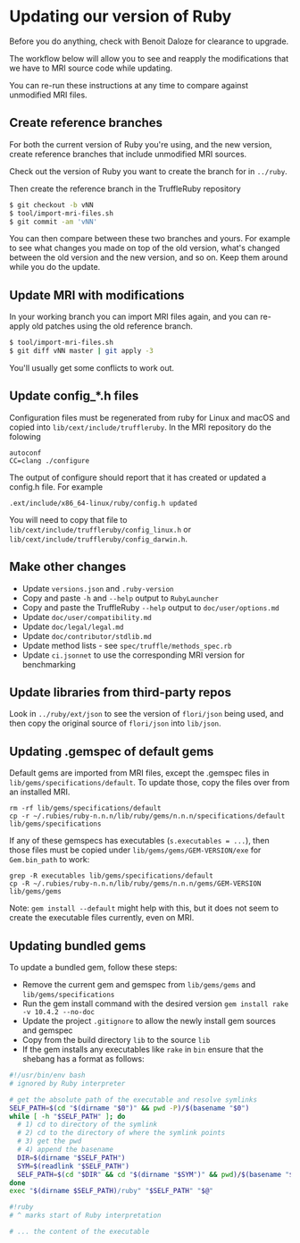 # Updating our version of Ruby

Before you do anything, check with Benoit Daloze for clearance to upgrade.

The workflow below will allow you to see and reapply the modifications that we
have to MRI source code while updating.

You can re-run these instructions at any time to compare against unmodified
MRI files.

## Create reference branches

For both the current version of Ruby you're using, and the new version, create
reference branches that include unmodified MRI sources.

Check out the version of Ruby you want to create the branch for in `../ruby`.

Then create the reference branch in the TruffleRuby repository

```bash
$ git checkout -b vNN
$ tool/import-mri-files.sh
$ git commit -am 'vNN'
```

You can then compare between these two branches and yours. For example to see
what changes you made on top of the old version, what's changed between the
old version and the new version, and so on. Keep them around while you do the
update.

## Update MRI with modifications

In your working branch you can import MRI files again, and you can re-apply
old patches using the old reference branch.

```bash
$ tool/import-mri-files.sh
$ git diff vNN master | git apply -3
```

You'll usually get some conflicts to work out.

## Update config_*.h files

Configuration files must be regenerated from ruby for Linux and macOS
and copied into `lib/cext/include/truffleruby`. In the MRI repository
do the folowing

```
autoconf
CC=clang ./configure
```

The output of configure should report that it has created or updated a
config.h file. For example

```
.ext/include/x86_64-linux/ruby/config.h updated
```

You will need to copy that file to
`lib/cext/include/truffleruby/config_linux.h` or
`lib/cext/include/truffleruby/config_darwin.h`.

## Make other changes

* Update `versions.json` and `.ruby-version`
* Copy and paste `-h` and `--help` output to `RubyLauncher`
* Copy and paste the TruffleRuby `--help` output to `doc/user/options.md`
* Update `doc/user/compatibility.md`
* Update `doc/legal/legal.md`
* Update `doc/contributor/stdlib.md`
* Update method lists - see `spec/truffle/methods_spec.rb`
* Update `ci.jsonnet` to use the corresponding MRI version for benchmarking

## Update libraries from third-party repos

Look in `../ruby/ext/json` to see the version of `flori/json` being used, and
then copy the original source of `flori/json` into `lib/json`.

## Updating .gemspec of default gems

Default gems are imported from MRI files, except the .gemspec files in
`lib/gems/specifications/default`.
To update those, copy the files over from an installed MRI.
```
rm -rf lib/gems/specifications/default
cp -r ~/.rubies/ruby-n.n.n/lib/ruby/gems/n.n.n/specifications/default lib/gems/specifications
```

If any of these gemspecs has executables (`s.executables = ...`), then those
files must be copied under `lib/gems/gems/GEM-VERSION/exe` for `Gem.bin_path` to
work:
```
grep -R executables lib/gems/specifications/default
cp -R ~/.rubies/ruby-n.n.n/lib/ruby/gems/n.n.n/gems/GEM-VERSION lib/gems/gems
```

Note: `gem install --default` might help with this, but it does not seem to
create the executable files currently, even on MRI.

## Updating bundled gems

To update a bundled gem, follow these steps:

* Remove the current gem and gemspec from `lib/gems/gems` and
  `lib/gems/specifications`
* Run the gem install command with the desired version
  `gem install rake -v 10.4.2 --no-doc`
* Update the project `.gitignore` to allow the newly install gem sources
  and gemspec
* Copy from the build directory `lib` to the source `lib`
* If the gem installs any executables like `rake` in `bin` ensure that the
  shebang has a format as follows:

```bash
#!/usr/bin/env bash
# ignored by Ruby interpreter

# get the absolute path of the executable and resolve symlinks
SELF_PATH=$(cd "$(dirname "$0")" && pwd -P)/$(basename "$0")
while [ -h "$SELF_PATH" ]; do
  # 1) cd to directory of the symlink
  # 2) cd to the directory of where the symlink points
  # 3) get the pwd
  # 4) append the basename
  DIR=$(dirname "$SELF_PATH")
  SYM=$(readlink "$SELF_PATH")
  SELF_PATH=$(cd "$DIR" && cd "$(dirname "$SYM")" && pwd)/$(basename "$SYM")
done
exec "$(dirname $SELF_PATH)/ruby" "$SELF_PATH" "$@"

#!ruby
# ^ marks start of Ruby interpretation

# ... the content of the executable
```
